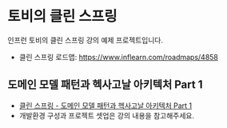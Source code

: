 # 토비의 클린 스프링

인프런 토비의 클린 스프링 강의 예제 프로젝트입니다.

- 클린 스프링 로드맵: https://www.inflearn.com/roadmaps/4858

## 도메인 모델 패턴과 헥사고날 아키텍처 Part 1

- [클린 스프링 - 도메인 모델 패턴과 헥사고날 아키텍처 Part 1](https://inf.run/A3ccA) 
- 개발환경 구성과 프로젝트 셋업은 강의 내용을 참고해주세요.


